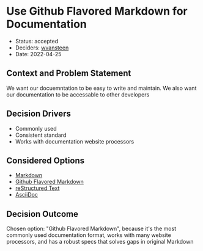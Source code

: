 # Use Github Flavored Markdown for Documentation

* Status: accepted
* Deciders: [wvansteen](https://github.com/wvansteen)
* Date: 2022-04-25

## Context and Problem Statement

We want our docuemntation to be easy to write and maintain.  We also want our documentation to be accessable to other developers

## Decision Drivers

* Commonly used
* Consistent standard
* Works with documentation website processors

## Considered Options

* [Markdown](https://www.markdownguide.org)
* [Github Flavored Markdown](https://github.github.com/gfm)
* [reStructured Text](https://en.wikipedia.org/wiki/ReStructuredText)
* [AsciiDoc](https://en.wikipedia.org/wiki/AsciiDoc)

## Decision Outcome

Chosen option: "Github Flavored Markdown", because it's the most commonly used documentation format, works with many website processors, and has a robust specs that solves gaps in original Markdown
